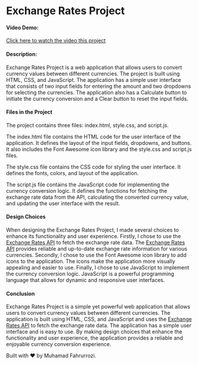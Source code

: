 # Exchange Rates Project
#### Video Demo:
[Click here to watch the video this project](https://youtu.be/8MmiHvCyly8)
#### Description:
Exchange Rates Project is a web application that allows users to convert currency values between different currencies. The project is built using HTML, CSS, and JavaScript. The application has a simple user interface that consists of two input fields for entering the amount and two dropdowns for selecting the currencies. The application also has a Calculate button to initiate the currency conversion and a Clear button to reset the input fields.

#### Files in the Project
The project contains three files: index.html, style.css, and script.js.

The index.html file contains the HTML code for the user interface of the application. It defines the layout of the input fields, dropdowns, and buttons. It also includes the Font Awesome icon library and the style.css and script.js files.

The style.css file contains the CSS code for styling the user interface. It defines the fonts, colors, and layout of the application.

The script.js file contains the JavaScript code for implementing the currency conversion logic. It defines the functions for fetching the exchange rate data from the API, calculating the converted currency value, and updating the user interface with the result.

#### Design Choices
When designing the Exchange Rates Project, I made several choices to enhance its functionality and user experience. Firstly, I chose to use the [Exchange Rates API](https://exchangerate.host) to fetch the exchange rate data. The [Exchange Rates API](https://exchangerate.host) provides reliable and up-to-date exchange rate information for various currencies. Secondly, I chose to use the Font Awesome icon library to add icons to the application. The icons make the application more visually appealing and easier to use. Finally, I chose to use JavaScript to implement the currency conversion logic. JavaScript is a powerful programming language that allows for dynamic and responsive user interfaces.

#### Conclusion
Exchange Rates Project is a simple yet powerful web application that allows users to convert currency values between different currencies. The application is built using HTML, CSS, and JavaScript and uses the [Exchange Rates API](https://exchangerate.host) to fetch the exchange rate data. The application has a simple user interface and is easy to use. By making design choices that enhance the functionality and user experience, the application provides a reliable and enjoyable currency conversion experience.

Built with ❤️ by Muhamad Fahrurrozi.